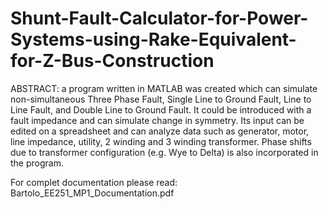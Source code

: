 # Shunt-Fault-Calculator-for-Power-Systems-using-Rake-Equivalent-for-Z-Bus-Construction
ABSTRACT: a program written in MATLAB was created which can simulate non-simultaneous Three Phase Fault, Single Line to Ground Fault, Line to Line Fault, and Double Line to Ground Fault. It could be introduced with a fault impedance and can simulate change in symmetry. Its input can be edited on a spreadsheet and can analyze data such as generator, motor, line impedance, utility, 2 winding and 3 winding transformer. Phase shifts due to transformer configuration (e.g. Wye to Delta) is also incorporated in the program.

For complet documentation please read: Bartolo_EE251_MP1_Documentation.pdf
